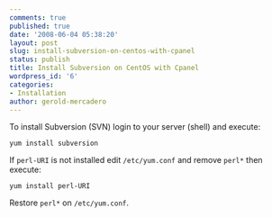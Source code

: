 ```yaml
---
comments: true
published: true
date: '2008-06-04 05:38:20'
layout: post
slug: install-subversion-on-centos-with-cpanel
status: publish
title: Install Subversion on CentOS with Cpanel
wordpress_id: '6'
categories:
- Installation
author: gerold-mercadero
---
```


To install Subversion (SVN) login to your server (shell) and execute:

```
yum install subversion
```

If `perl-URI` is not installed edit `/etc/yum.conf` and remove `perl*` then execute:

```
yum install perl-URI
```

Restore `perl*` on `/etc/yum.conf`.
